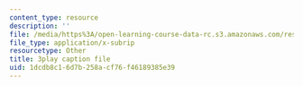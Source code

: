 ```yaml
---
content_type: resource
description: ''
file: /media/https%3A/open-learning-course-data-rc.s3.amazonaws.com/res-10-001-making-science-and-engineering-pictures-a-practical-guide-to-presenting-your-work-spring-2016/1dcdb8c16d7b258acf76f46189385e39_h1GtR8xJraw.srt
file_type: application/x-subrip
resourcetype: Other
title: 3play caption file
uid: 1dcdb8c1-6d7b-258a-cf76-f46189385e39
---
```

